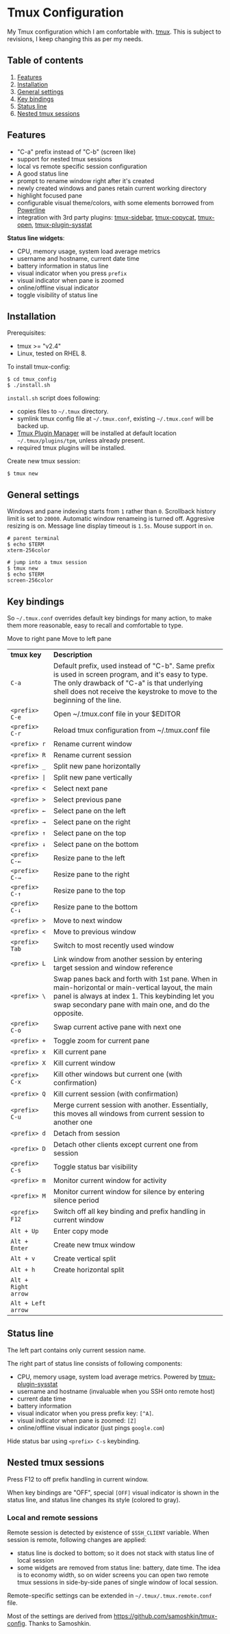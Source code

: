 Tmux Configuration
=====================
My Tmux configuration which I am confortable with. [tmux](https://tmux.github.io/). This is subject to revisions, I keep changing this as per my needs.

Table of contents
-----------------

1. [Features](#features)
1. [Installation](#installation)
1. [General settings](#general-settings)
1. [Key bindings](#key-bindings)
1. [Status line](#status-line)
1. [Nested tmux sessions](#nested-tmux-sessions)

Features
---------

- "C-a" prefix instead of "C-b" (screen like)
- support for nested tmux sessions
- local vs remote specific session configuration
- A good status line
- prompt to rename window right after it's created
- newly created windows and panes retain current working directory
- highlight focused pane
- configurable visual theme/colors, with some elements borrowed from [Powerline](https://github.com/powerline/powerline)
- integration with 3rd party plugins: [tmux-sidebar](https://github.com/tmux-plugins/tmux-sidebar), [tmux-copycat](https://github.com/tmux-plugins/tmux-copycat), [tmux-open](https://github.com/tmux-plugins/tmux-open), [tmux-plugin-sysstat](https://github.com/samoshkin/tmux-plugin-sysstat)

**Status line widgets**:

- CPU, memory usage, system load average metrics
- username and hostname, current date time
- battery information in status line
- visual indicator when you press `prefix`
- visual indicator when pane is zoomed
- online/offline visual indicator
- toggle visibility of status line

Installation
-------------
Prerequisites:
- tmux >= "v2.4"
- Linux, tested on RHEL 8.


To install tmux-config:
```
$ cd tmux_config
$ ./install.sh
```

`install.sh` script does following:
- copies files to `~/.tmux` directory.
- symlink tmux config file at `~/.tmux.conf`, existing `~/.tmux.conf` will be backed up.
- [Tmux Plugin Manager](https://github.com/tmux-plugins/tpm) will be installed at default location `~/.tmux/plugins/tpm`, unless already present.
- required tmux plugins will be installed.

Create new tmux session:

```
$ tmux new
```

General settings
----------------
Windows and pane indexing starts from `1` rather than `0`.
Scrollback history limit is set to `20000`.
Automatic window renameing is turned off.
Aggresive resizing is on. Message line display timeout is `1.5s`.
Mouse support in `on`.

```
# parent terminal
$ echo $TERM
xterm-256color

# jump into a tmux session
$ tmux new
$ echo $TERM
screen-256color
```

Key bindings
-----------
So `~/.tmux.conf` overrides default key bindings for many action, to make them more reasonable, easy to recall and comfortable to type.

<table>
    <tr>
        <td nowrap><b>tmux key</b></td>
        <td><b>Description</b></td>
    </tr>
    <tr>
        <td nowrap><code>C-a</code></td>
        <td>Default prefix, used instead of "C-b". Same prefix is used in screen program, and it's easy to type. The only drawback of "C-a" is that underlying shell does not receive the keystroke to move to the beginning of the line.
        </td>
    </tr>
    <tr>
        <td nowrap><code>&lt;prefix&gt; C-e</code></td>
        <td>Open ~/.tmux.conf file in your $EDITOR</td>
    </tr>
    <tr>
        <td><code>&lt;prefix&gt; C-r</code></td>
        <td>Reload tmux configuration from ~/.tmux.conf file</td>
    </tr>
    <tr>
        <td><code>&lt;prefix&gt; r</code></td>
        <td>Rename current window</td>
    </tr>
    <tr>
        <td><code>&lt;prefix&gt; R</code></td>
        <td>Rename current session</td>
    </tr>
    <tr>
        <td><code>&lt;prefix&gt; _</code></td>
        <td>Split new pane horizontally</td>
    </tr>
    <tr>
        <td><code>&lt;prefix&gt; |</code></td>
        <td>Split new pane vertically</td>
    </tr>
    <tr>
        <td><code>&lt;prefix&gt; &lt;</code></td>
        <td>Select next pane</td>
    </tr>
    <tr>
        <td><code>&lt;prefix&gt; &gt;</code></td>
        <td>Select previous pane</td>
    </tr>
    <tr>
        <td><code>&lt;prefix&gt; ←</code></td>
        <td>Select pane on the left</td>
    </tr>
    <tr>
        <td><code>&lt;prefix&gt; →</code></td>
        <td>Select pane on the right</td>
    </tr>
    <tr>
        <td><code>&lt;prefix&gt; ↑</code></td>
        <td>Select pane on the top</td>
    </tr>
    <tr>
        <td><code>&lt;prefix&gt; ↓</code></td>
        <td>Select pane on the bottom</td>
    </tr>
    <tr>
        <td><code>&lt;prefix&gt; C-←</code></td>
        <td>Resize pane to the left</td>
    </tr>
    <tr>
        <td><code>&lt;prefix&gt; C-→</code></td>
        <td>Resize pane to the right</td>
    </tr>
    <tr>
        <td><code>&lt;prefix&gt; C-↑</code></td>
        <td>Resize pane to the top</td>
    </tr>
    <tr>
        <td><code>&lt;prefix&gt; C-↓</code></td>
        <td>Resize pane to the bottom</td>
    </tr>
    <tr>
        <td><code>&lt;prefix&gt; &gt;</code></td>
        <td>Move to next window</td>
    </tr>
    <tr>
        <td><code>&lt;prefix&gt; &lt;</code></td>
        <td>Move to previous window</td>
    </tr>
    <tr>
        <td><code>&lt;prefix&gt; Tab</code></td>
        <td>Switch to most recently used window</td>
    </tr>
    <tr>
        <td><code>&lt;prefix&gt; L</code></td>
        <td>Link window from another session by entering target session and window reference</td>
    </tr>
    <tr>
        <td><code>&lt;prefix&gt; \</code></td>
        <td>Swap panes back and forth with 1st pane. When in main-horizontal or main-vertical layout, the main panel is always at index 1. This keybinding let you swap secondary pane with main one, and do the opposite.</td>
    </tr>
    <tr>
        <td><code>&lt;prefix&gt; C-o</code></td>
        <td>Swap current active pane with next one</td>
    </tr>
    <tr>
        <td><code>&lt;prefix&gt; +</code></td>
        <td>Toggle zoom for current pane</td>
    </td>
    <tr>
        <td><code>&lt;prefix&gt; x</code></td>
        <td>Kill current pane</td>
    </tr>
    <tr>
        <td><code>&lt;prefix&gt; X</code></td>
        <td>Kill current window</td>
    </tr>
    <tr>
        <td><code>&lt;prefix&gt; C-x</code></td>
        <td>Kill other windows but current one (with confirmation)</td>
    </tr>
    <tr>
        <td><code>&lt;prefix&gt; Q</code></td>
        <td>Kill current session (with confirmation)</td>
    </tr>
    <tr>
        <td><code>&lt;prefix&gt; C-u</code></td>
        <td>Merge current session with another. Essentially, this moves all windows from current session to another one</td>
    </tr>
    <tr>
        <td><code>&lt;prefix&gt; d</code></td>
        <td>Detach from session</td>
    </tr>
    <tr>
        <td><code>&lt;prefix&gt; D</code></td>
        <td>Detach other clients except current one from session</td>
    </tr>
    <tr>
        <td><code>&lt;prefix&gt; C-s</code></td>
        <td>Toggle status bar visibility</td>
    </tr>
    <tr>
        <td><code>&lt;prefix&gt; m</code></td>
        <td>Monitor current window for activity</td>
    </tr>
    <tr>
        <td><code>&lt;prefix&gt; M</code></td>
        <td>Monitor current window for silence by entering silence period</td>
    </tr>
    <tr>
        <td><code>&lt;prefix&gt; F12</code></td>
        <td>Switch off all key binding and prefix handling in current window</td>
    </tr>
    <tr>
        <td><code>Alt + Up</code></td>
        <td>Enter copy mode</td>
    </tr>
    <tr>
        <td><code>Alt + Enter</code></td>
        <td>Create new tmux window</td>
    </tr>
    <tr>
        <td><code>Alt + v</code></td>
        <td>Create vertical split</td>
    </tr>
    <tr>
        <td><code>Alt + h</code></td>
        <td>Create horizontal split</td>
    </tr>
    <tr>
        <td><code>Alt + Right arrow</code></td>
        <tf>Move to right pane</td>
    </tr>
    <tr>
        <td><code>Alt + Left arrow</code></td>
        <tf>Move to left pane</td>
    </tr>
</table>


Status line
-----------

The left part contains only current session name.

The right part of status line consists of following components:

- CPU, memory usage, system load average metrics. Powered by [tmux-plugin-sysstat](https://github.com/samoshkin/tmux-plugin-sysstat)
- username and hostname (invaluable when you SSH onto remote host)
- current date time
- battery information
- visual indicator when you press prefix key: `[^A]`.
- visual indicator when pane is zoomed: `[Z]`
- online/offline visual indicator (just pings `google.com`)

Hide status bar using `<prefix> C-s` keybinding.


Nested tmux sessions
--------------------
Press F12 to off prefix handling in current window. 

When key bindings are "OFF", special `[OFF]` visual indicator is shown in the status line, and status line changes its style (colored to gray).

###  Local and remote sessions

Remote session is detected by existence of `$SSH_CLIENT` variable. When session is remote, following changes are applied:
- status line is docked to bottom; so it does not stack with status line of local session
- some widgets are removed from status line: battery, date time. The idea is to economy width, so on wider screens you can open two remote tmux sessions in side-by-side panes of single window of local session.

Remote-specific settings can be extended in `~/.tmux/.tmux.remote.conf` file.

Most of the settings are derived from https://github.com/samoshkin/tmux-config. Thanks to Samoshkin.
